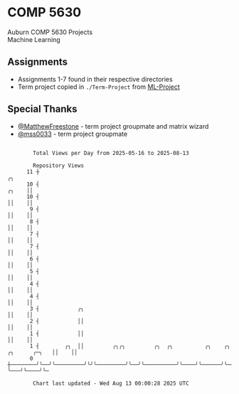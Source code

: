 # COMP 5630
Auburn COMP 5630 Projects  
Machine Learning

## Assignments
- Assignments 1-7 found in their respective directories
- Term project copied in `./Term-Project` from [ML-Project](https://github.com/wumphlett/ML-Project)

## Special Thanks
- [@MatthewFreestone](https://github.com/MatthewFreestone) - term project groupmate and matrix wizard
- [@mss0033](https://github.com/mss0033) - term project groupmate

```

        Total Views per Day from 2025-05-16 to 2025-08-13

        Repository Views
      11 ┼                                                                                      ╭╮
      10 ┤                                                                                ╭╮    ││
      10 ┤                                                                                ││    ││
       9 ┤                                                                                ││    ││
       8 ┤                                                                                ││    ││
       7 ┤                                                                                ││    ││
       7 ┤                                                                                ││    ││
       6 ┤                                                                                ││    ││
       5 ┤                                                                                ││    ││
       4 ┤                                                                                ││    ││
       4 ┤                                                                                ││    ││
       3 ┤            ╭╮                                                                  ││    ││
       2 ┤            ││                                                                  ││    ││
       1 ┤            ││                                                                  ││    ││
       1 ┤        ╭╮  ││         ╭╮╭╮         ╭╮  ╭╮          ╭╮    ╭╮      ╭╮      ╭─╮   ││    ││
       0 ┼────────╯╰──╯╰─────────╯╰╯╰─────────╯╰──╯╰──────────╯╰────╯╰──────╯╰──────╯ ╰───╯╰────╯╰─

        Chart last updated - Wed Aug 13 00:00:28 2025 UTC
        
```
